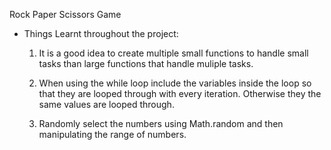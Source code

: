 Rock Paper Scissors Game

- Things Learnt throughout the project:

    1. It is a good idea to create multiple small functions to handle small tasks than large functions that handle 
       muliple tasks.

    2. When using the while loop include the variables inside the loop so that they are looped through with every iteration.
       Otherwise they the same values are looped through.

    3. Randomly select the numbers using Math.random and then manipulating the range of numbers.